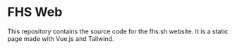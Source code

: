 # FHS Web

This repository contains the source code for the fhs.sh website. It is a static page made with Vue.js and Tailwind.